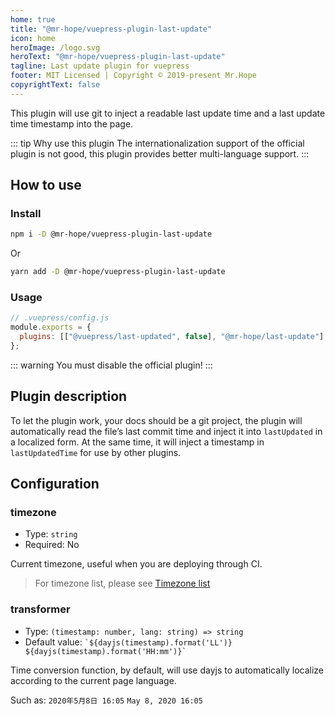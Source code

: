 ```yaml
---
home: true
title: "@mr-hope/vuepress-plugin-last-update"
icon: home
heroImage: /logo.svg
heroText: "@mr-hope/vuepress-plugin-last-update"
tagline: Last update plugin for vuepress
footer: MIT Licensed | Copyright © 2019-present Mr.Hope
copyrightText: false
---
```


This plugin will use git to inject a readable last update time and a last update time timestamp into the page.

::: tip Why use this plugin
The internationalization support of the official plugin is not good, this plugin provides better multi-language support.
:::

## How to use

### Install

```bash
npm i -D @mr-hope/vuepress-plugin-last-update
```

Or

```bash
yarn add -D @mr-hope/vuepress-plugin-last-update
```

### Usage

```js
// .vuepress/config.js
module.exports = {
  plugins: [["@vuepress/last-updated", false], "@mr-hope/last-update"],
};
```

::: warning
You must disable the official plugin!
:::

## Plugin description

To let the plugin work, your docs should be a git project, the plugin will automatically read the file’s last commit time and inject it into `lastUpdated` in a localized form. At the same time, it will inject a timestamp in `lastUpdatedTime` for use by other plugins.

## Configuration

### timezone

- Type: `string`
- Required: No

Current timezone, useful when you are deploying through CI.

> For timezone list, please see [Timezone list](https://www.zeitverschiebung.net/en/all-time-zones.html)

### transformer

- Type: `(timestamp: number, lang: string) => string`
- Default value: `` `${dayjs(timestamp).format('LL')} ${dayjs(timestamp).format('HH:mm')}` ``

Time conversion function, by default, will use dayjs to automatically localize according to the current page language.

Such as: `2020年5月8日 16:05` `May 8, 2020 16:05`
